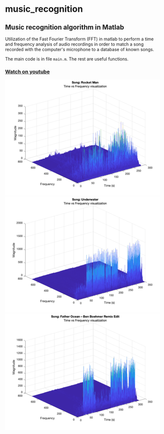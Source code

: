 # music_recognition
## Music recognition algorithm in Matlab

Utilization of the  Fast Fourier Transform (FFT) in matlab to perform a time and frequency analysis of audio recordings in order to match a song recorded with the computer's microphone to a database of known songs.

The main code is in file `main.m`. The rest are useful functions.

### [Watch on youtube](https://youtu.be/cQO6ExhgZn0)

<img src="https://github.com/edgarcancinoe/music_recognition/raw/main/Plots/rocketman.png" width="700">
<img src="https://github.com/edgarcancinoe/music_recognition/raw/main/Plots/underwater.png" width="700">
<img src="https://github.com/edgarcancinoe/music_recognition/raw/main/Plots/fatherocean.png" width="700">


